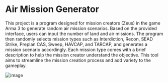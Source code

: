 # Air Mission Generator

This project is a program designed for mission creators (Zeus) in the game Arma 3 to generate random air mission scenarios. Based on the provided interface, users can input the number of land and air missions. The program then randomly selects mission types such as Interdiction, Recon, SEAD Strike, Preplan CAS, Sweep, HAVCAP, and TARCAP, and generates a mission scenario accordingly. Each mission type comes with a brief description to help the mission creator understand the objective. This tool aims to streamline the mission creation process and add variety to the gameplay.

![image](https://github.com/emogooo/Askeri-Havacilik-Gorev-Senaryosu-Olusturma-Programi/assets/58745898/ef6faaf7-9747-4013-9441-f4e012840328)
